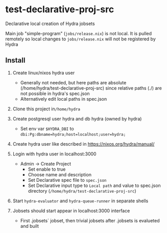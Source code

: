 # test-declarative-proj-src
Declarative local creation of Hydra jobsets   

Main job "simple-program" (`jobs/release.nix`) is not local. It is pulled remotely so local changes to `jobs/release.nix` will not be registered by Hydra   

## Install
1. Create linux/nixos hydra user 
    - Generally not needed, but here paths are absolute (/home/hydra/test-declarative-proj-src) since relative paths (./) are not possible in hydra's spec.json 
    - Alternatively edit local paths in spec.json 

2. Clone this project in`/home/hydra`

3. Create postgresql user hydra and db hydra (owned by hydra) 
    - Set env var `$HYDRA_DBI` to `dbi:Pg:dbname=hydra;host=localhost;user=hydra;`   

4. Create hydra user like described in https://nixos.org/hydra/manual/

5. Login with hydra user in localhost:3000
    -  Admin -> Create Project 
        - Set enable to true
        - Choose name and description
        - Set Declarative spec file to `spec.json`
        - Set Declarative input type to `Local path` and value to spec.json directory (`/home/hydra/test-declarative-proj-src`)

6. Start `hydra-evaluator` and `hydra-queue-runner` in separate shells 

7. Jobsets should start appear in localhost:3000 interface 
    - First .jobsets` jobset, then trivial jobsets after .jobsets is evalueted and built  



